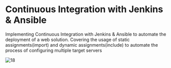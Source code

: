 # Continuous Integration with Jenkins & Ansible
Implementing Continuous Integration with Jenkins & Ansible to automate the deployment of a web solution. Covering the usage of static assignments(import) and dynamic assignments(include) to automate the process of configuring multiple target servers

![18](https://user-images.githubusercontent.com/47898882/129235595-43e4cf5b-bc1d-4f1a-9681-b3c23b3c2480.JPG)
